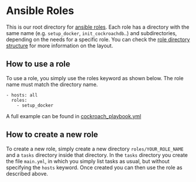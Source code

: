 # Ansible Roles

This is our root directory for [ansible
roles](https://docs.ansible.com/ansible/latest/user_guide/playbooks_reuse_roles.html).
Each role has a directory with the same name (e.g. `setup_docker`,
`init_cockroachdb`..) and subdirectories, depending on the needs for a specific
role. You can check the [role directory
structure](https://docs.ansible.com/ansible/latest/user_guide/playbooks_reuse_roles.html#role-directory-structure)
for more information on the layout.

## How to use a role

To use a role, you simply use the roles keyword as shown below. The role name must match the directory name. 
```
- hosts: all
  roles: 
    - setup_docker
```

A full example can be found in [cockroach_playbook.yml](./cockroach_playbook.yml)

## How to create a new role
To create a new role, simply create a new directory `roles/YOUR_ROLE_NAME` and
a `tasks` directory inside that directory. In the `tasks` directory you create
the file `main.yml`, in which you simply list tasks as usual, but without
specifying the `hosts` keyword. Once created you can then use the role as
described above. 

